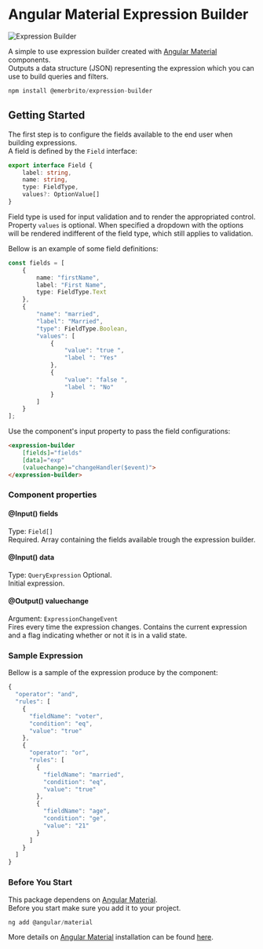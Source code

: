 # Angular Material Expression Builder

![Expression Builder](https://user-images.githubusercontent.com/5498239/56397092-3cc43080-6210-11e9-9f44-f64984736e34.png)

A simple to use expression builder created with [Angular Material][1] components.  
Outputs a data structure (JSON) representing the expression which you can use to build queries and filters.

````javascript
npm install @emerbrito/expression-builder
````

## Getting Started

The first step is to configure the fields available to the end user when building expressions.  
A field is defined by the `Field` interface:

````typescript
export interface Field {
    label: string,
    name: string,    
    type: FieldType,
    values?: OptionValue[]
}
````

Field type is used for input validation and to render the appropriated control.  
Property `values` is optional. When specified a dropdown with the options will be rendered indifferent of the field type, which still applies to validation.

Bellow is an example of some field definitions:

````typescript
const fields = [
    {
        name: "firstName",
        label: "First Name",
        type: FieldType.Text
    },
    {
        "name": "married",
        "label": "Married",
        "type": FieldType.Boolean,
        "values": [
            {
                "value": "true ",
                "label ": "Yes"
            },
            {
                "value": "false ",
                "label ": "No"
            }
        ]
    }
];
````
Use the component's input property to pass the field configurations:

````html
<expression-builder 
    [fields]="fields" 
    [data]="exp" 
    (valuechange)="changeHandler($event)">
</expression-builder>
````
### Component properties

#### @Input() fields 
Type: `Field[]`  
Required. Array containing the fields available trough the expression builder.

#### @Input() data
Type: `QueryExpression`
Optional.  
Initial expression.

#### @Output() valuechange
Argument: `ExpressionChangeEvent`  
Fires every time the expression changes.
Contains the current expression and a flag indicating whether or not it is in a valid state.

### Sample Expression
Bellow is a sample of the expression produce by the component:

````javascript
{
  "operator": "and",
  "rules": [
    {
      "fieldName": "voter",
      "condition": "eq",
      "value": "true"
    },
    {
      "operator": "or",
      "rules": [
        {
          "fieldName": "married",
          "condition": "eq",
          "value": "true"
        },
        {
          "fieldName": "age",
          "condition": "ge",
          "value": "21"
        }
      ]
    }
  ]
}
````

### Before You Start
This package dependens on [Angular Material][1].  
Before you start make sure you add it to your project.

````javascript
ng add @angular/material
````

More details on [Angular Material][1] installation can be found [here][2].

[1]: https://material.angular.io/
[2]: https://material.angular.io/guide/getting-started